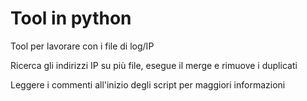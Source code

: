 # Tool in python
Tool per lavorare con i file di log/IP

Ricerca gli indirizzi IP su più file, esegue il merge e rimuove i duplicati

Leggere i commenti all'inizio degli script per maggiori informazioni
